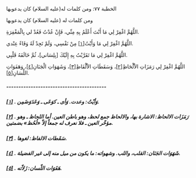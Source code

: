   الخطبة  ٧٧: ومن كلمات له(عليه السلام) كان يدعوبها	

ومن كلمات له (عليه السلام) كان يدعوبها

اللَّهُمَّ اغْفِرْ لِي مَا أَنْتَ أَعْلَمُ بِهِ مِنِّي، فَإِنْ عُدْتُ فَعُدْ لي بِالْمَغْفِرَةِ.

اللَّهُمَّ اغْفِرْ لِي مَا وَأَيْتُ[[١\]](https://arabic.balaghah.net/node/526#_ftn1) مِنْ نَفْسِي، وَلَمْ تَجِدْ لَهُ وَفَاءً عِنْدي.

اللَّهُمَّ اغْفِرْ لِي مَا تَقَرَّبْتُ بِهِ إِلَيْكَ [بِلِسَاني]، ثُمَّ خَالَفَهُ قَلْبِي.

اللَّهُمَّ اغْفِرْ لِي رَمَزَاتِ الاَْلْحَاظِ[[٢\]](https://arabic.balaghah.net/node/526#_ftn2)، وَسَقَطَاتِ الاَْلْفَاظِ[[٣\]](https://arabic.balaghah.net/node/526#_ftn3)، وَشَهَوَاتِ الْجَنَانِ[[٤\]](https://arabic.balaghah.net/node/526#_ftn4)، وَهَفَوَاتِ اللِّسَانِ[[٥\]](https://arabic.balaghah.net/node/526#_ftn5).

##### -----------------------------------------

##### [[١\]](https://arabic.balaghah.net/node/526#_ftnref1) . وَأيْتُ: وعدت. وَأى ـ كوَعَى ـ وَعَدَوَضَمِن.

##### [[٢\]](https://arabic.balaghah.net/node/526#_ftnref2) . رَمَزَات الالحاظ: الاشارة بها، والالحاظ جمع لحظ، وهو باطن العين. أما  اللحاظ ـ وهو مؤخّر العين ـ فلا نعرف له جمعاً إلاّ «لُحُظ» بضمتين.

##### [[٣\]](https://arabic.balaghah.net/node/526#_ftnref3) . سَقَطات الالفاظ: لغوها.

##### [[٤\]](https://arabic.balaghah.net/node/526#_ftnref4) . شَهَوَات الجَنَان: القلب، واللب. وشهواته: ما يكون من ميل منه إلى غير الفضيلة.

##### [[٥\]](https://arabic.balaghah.net/node/526#_ftnref5) . هَفَوَات اللّسان: زَلاّته. 
